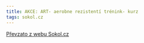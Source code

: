 ```yaml
---
title: AKCE: ART- aerobne rezistentí trénink- kurz
tags: sokol.cz
---
```





[Převzato z webu Sokol.cz](http://www.sokol.cz/sokol/index.php?action=zobrazakci&id=1501949199)
